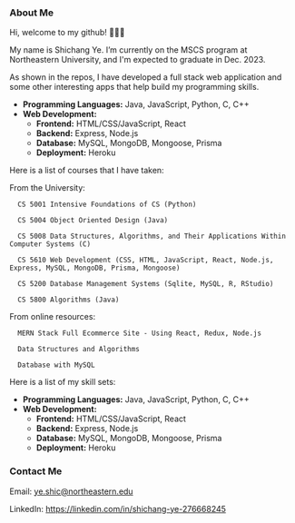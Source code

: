### About Me
Hi, welcome to my github! 👋👋👋

My name is Shichang Ye. I’m currently on the MSCS program at Northeastern University, and I'm expected to graduate in Dec. 2023.

As shown in the repos, I have developed a full stack web application and some other interesting apps that help build my programming skills.

*  **Programming Languages:** Java, JavaScript, Python, C, C++
*  **Web Development:**
    * **Frontend:** HTML/CSS/JavaScript, React
    * **Backend:** Express, Node.js
    * **Database:** MySQL, MongoDB, Mongoose, Prisma
    * **Deployment:** Heroku

Here is a list of courses that I have taken:

From the University:

      CS 5001 Intensive Foundations of CS (Python)
      
      CS 5004 Object Oriented Design (Java)
      
      CS 5008 Data Structures, Algorithms, and Their Applications Within Computer Systems (C)
      
      CS 5610 Web Development (CSS, HTML, JavaScript, React, Node.js, Express, MySQL, MongoDB, Prisma, Mongoose)
      
      CS 5200 Database Management Systems (Sqlite, MySQL, R, RStudio)
      
      CS 5800 Algorithms (Java)

From online resources:

      MERN Stack Full Ecommerce Site - Using React, Redux, Node.js
      
      Data Structures and Algorithms
      
      Database with MySQL

Here is a list of my skill sets:

*  **Programming Languages:** Java, JavaScript, Python, C, C++
*  **Web Development:**
    * **Frontend:** HTML/CSS/JavaScript, React
    * **Backend:** Express, Node.js
    * **Database:** MySQL, MongoDB, Mongoose, Prisma
    * **Deployment:** Heroku

### Contact Me
Email: ye.shic@northeastern.edu

LinkedIn: https://linkedin.com/in/shichang-ye-276668245
